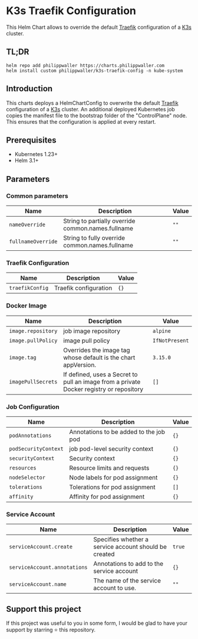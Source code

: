 # K3s Traefik Configuration

This Helm Chart allows to override the default [Traefik](https://doc.traefik.io/traefik/) configuration of a [K3s](https://k3s.io) cluster.


## TL;DR

```console
helm repo add philippwaller https://charts.philippwaller.com
helm install custom philippwaller/k3s-traefik-config -n kube-system
```

## Introduction

This charts deploys a HelmChartConfig to overwrite the default [Traefik](https://doc.traefik.io/traefik/) configuration of a [K3s](https://k3s.io) cluster. An additional deployed Kubernetes job copies the manifest file to the bootstrap folder of the "ControlPlane" node. This ensures that the configuration is applied at every restart.

## Prerequisites

- Kubernetes 1.23+
- Helm 3.1+


## Parameters

### Common parameters

| Name               | Description                                        | Value |
| ------------------ | -------------------------------------------------- | ----- |
| `nameOverride`     | String to partially override common.names.fullname | `""`  |
| `fullnameOverride` | String to fully override common.names.fullname     | `""`  |


### Traefik Configuration

| Name            | Description           | Value |
| --------------- | --------------------- | ----- |
| `traefikConfig` | Traefik configuration | `{}`  |


### Docker Image

| Name               | Description                                                                             | Value          |
| ------------------ | --------------------------------------------------------------------------------------- | -------------- |
| `image.repository` | job image repository                                                                    | `alpine`       |
| `image.pullPolicy` | image pull policy                                                                       | `IfNotPresent` |
| `image.tag`        | Overrides the image tag whose default is the chart appVersion.                          | `3.15.0`       |
| `imagePullSecrets` | If defined, uses a Secret to pull an image from a private Docker registry or repository | `[]`           |


### Job Configuration

| Name                 | Description                            | Value |
| -------------------- | -------------------------------------- | ----- |
| `podAnnotations`     | Annotations to be added to the job pod | `{}`  |
| `podSecurityContext` | job pod-level security context         | `{}`  |
| `securityContext`    | Security context                       | `{}`  |
| `resources`          | Resource limits and requests           | `{}`  |
| `nodeSelector`       | Node labels for pod assignment         | `{}`  |
| `tolerations`        | Tolerations for pod assignment         | `[]`  |
| `affinity`           | Affinity for pod assignment            | `{}`  |


### Service Account

| Name                         | Description                                           | Value  |
| ---------------------------- | ----------------------------------------------------- | ------ |
| `serviceAccount.create`      | Specifies whether a service account should be created | `true` |
| `serviceAccount.annotations` | Annotations to add to the service account             | `{}`   |
| `serviceAccount.name`        | The name of the service account to use.               | `""`   |


## Support this project
If this project was useful to you in some form, I would be glad to have your support by starring ⭐️ this repository.
